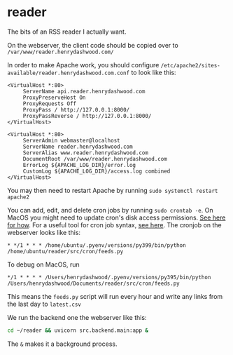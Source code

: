 # reader

The bits of an RSS reader I actually want.

On the webserver, the client code should be copied over to `/var/www/reader.henrydashwood.com/`

In order to make Apache work, you should configure `/etc/apache2/sites-available/reader.henrydashwood.com.conf` to look like this:

```
<VirtualHost *:80>
     ServerName api.reader.henrydashwood.com
     ProxyPreserveHost On
     ProxyRequests Off
     ProxyPass / http://127.0.0.1:8000/
     ProxyPassReverse / http://127.0.0.1:8000/
</VirtualHost>

<VirtualHost *:80>
     ServerAdmin webmaster@localhost
     ServerName reader.henrydashwood.com
     ServerAlias www.reader.henrydashwood.com
     DocumentRoot /var/www/reader.henrydashwood.com
     ErrorLog ${APACHE_LOG_DIR}/error.log
     CustomLog ${APACHE_LOG_DIR}/access.log combined
</VirtualHost>
```

You may then need to restart Apache by running `sudo systemctl restart apache2`

You can add, edit, and delete cron jobs by running `sudo crontab -e`. On MacOS you might need to update cron's disk access permissions. [See here for how](https://dccxi.com/posts/crontab-not-working-catalina/). For a useful tool for cron job syntax, [see here](https://crontab.guru). The cronjob on the webserver looks like this:

```
* */1 * * * /home/ubuntu/.pyenv/versions/py399/bin/python /home/ubuntu/reader/src/cron/feeds.py
```

To debug on MacOS, run

```
*/1 * * * * /Users/henrydashwood/.pyenv/versions/py395/bin/python /Users/henrydashwood/Documents/reader/src/cron/feeds.py
```

This means the `feeds.py` script will run every hour and write any links from the last day to `latest.csv`

We run the backend one the webserver like this:

```zsh
cd ~/reader && uvicorn src.backend.main:app &
```

The `&` makes it a background process.
